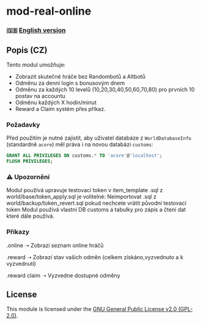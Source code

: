 # mod-real-online

### 🇬🇧 [English version](README_EN.md)

## Popis (CZ)  
Tento modul umožňuje:  
- Zobrazit skutečné hráče bez Randombotů a Altbotů  
- Odměnu za denní login s bonusovým dnem
- Odměnu za každých 10 levelů (10,20,30,40,50,60,70,80) pro prvních 10 postav na accountu
- Odměnu každých X hodin/minut
- Reward a Claim systém přes příkaz.

### Požadavky  
Před použitím je nutné zajistit, aby uživatel databáze z `WorldDatabaseInfo` (standardně `acore`) měl práva i na novou databázi `customs`:  

```sql
GRANT ALL PRIVILEGES ON customs.* TO 'acore'@'localhost';
FLUSH PRIVILEGES;
```

### ⚠️ Upozornění
Modul používá upravuje testovací token v item_template .sql z world/base/token_apply.sql je volitelné:
Neimportovat .sql z world/backup/token_revert.sql pokud nechcete vrátit původní testovací token
Modul používá vlastní DB customs a tabulky pro zápis a čtení dat které dále používá.

### Příkazy
.online
➝ Zobrazí seznam online hráčů

.reward
➝ Zobrazí stav vašich odměn (celkem získáno,vyzvednuto a k vyzvednutí)

.reward claim
➝ Vyzvedne dostupné odměny

## License
This module is licensed under the [GNU General Public License v2.0 (GPL-2.0)](LICENSE).